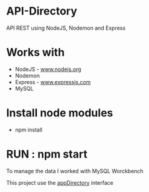 # API-Directory
API REST using NodeJS, Nodemon and Express

# Works with
- NodeJS    - www.nodejs.org
- Nodemon
- Express   - www.expressjs.com
- MySQL

# Install node modules
- npm install 

# RUN : npm start

To manage the data I worked with MySQL Worckbench

This project use the [appDirectory](https://github.com/knatb/appDirectory) interface
